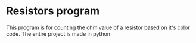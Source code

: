 # Resistors program

This program is for counting the ohm value of a resistor based on it's color code.
The entire project is made in python
